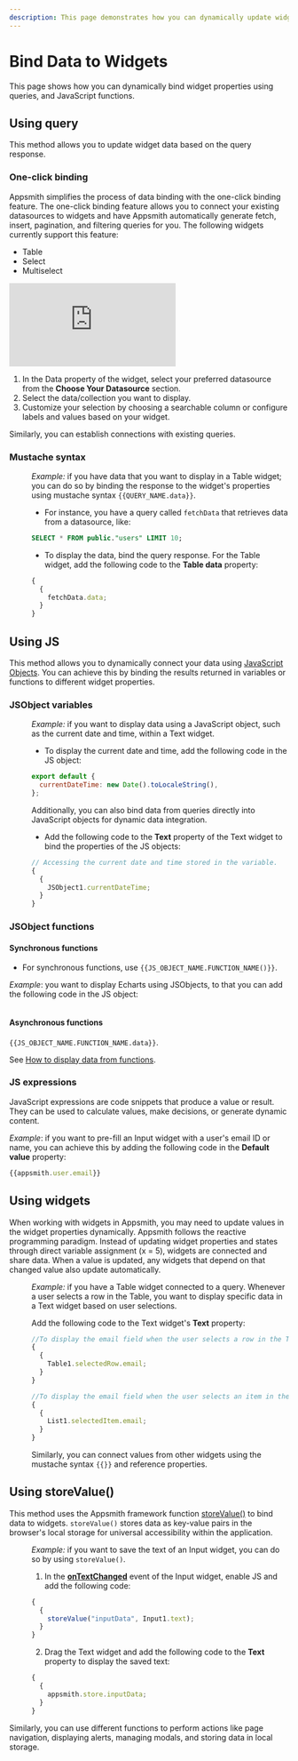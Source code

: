 ```yaml
---
description: This page demonstrates how you can dynamically update widget properties using queries, JavaScript functions, and setter methods.
---
```


# Bind Data to Widgets

This page shows how you can dynamically bind widget properties using queries, and JavaScript functions.

## Using query

This method allows you to update widget data based on the query response.

### One-click binding

Appsmith simplifies the process of data binding with the one-click binding feature. The one-click binding feature allows you to connect your existing datasources to widgets and have Appsmith automatically generate fetch, insert, pagination, and filtering queries for you. The following widgets currently support this feature:

- Table
- Select
- Multiselect

<div style={{ position: "relative", paddingBottom: "calc(50.520833333333336% + 41px)", height: "0", width: "100%" }}>
  <iframe src="https://demo.arcade.software/UoxpSP7leUynT4CaU0R6?embed" frameborder="0" loading="lazy" webkitallowfullscreen mozallowfullscreen allowfullscreen style={{ position: "absolute", top: "0", left: "0", width: "100%", height: "100%", colorScheme: "light" }} title="Appsmith | Connect Data">
  </iframe>
</div>


1. In the Data property of the widget, select your preferred datasource from the **Choose Your Datasource** section.
2. Select the data/collection you want to display.
3. Customize your selection by choosing a searchable column or configure labels and values based on your widget.

Similarly, you can establish connections with existing queries.

### Mustache syntax

<dd>

_Example:_ if you have data that you want to display in a Table widget; you can do so by binding the response to the widget's properties using mustache syntax `{{QUERY_NAME.data}}`.

- For instance, you have a query called `fetchData` that retrieves data from a datasource, like:

```sql
SELECT * FROM public."users" LIMIT 10;
```

- To display the data, bind the query response. For the Table widget, add the following code to the **Table data** property:

```js
{
  {
    fetchData.data;
  }
}
```

</dd>

## Using JS

This method allows you to dynamically connect your data using [JavaScript Objects](/core-concepts/writing-code/javascript-editor-beta). You can achieve this by binding the results returned in variables or functions to different widget properties.

### JSObject variables 

<dd>

_Example:_ if you want to display data using a JavaScript object, such as the current date and time, within a Text widget.

- To display the current date and time, add the following code in the JS object:

```js
export default {
  currentDateTime: new Date().toLocaleString(),
};
```

Additionally, you can also bind data from queries directly into JavaScript objects for dynamic data integration.

- Add the following code to the **Text** property of the Text widget to bind the properties of the JS objects:

```js
// Accessing the current date and time stored in the variable.
{
  {
    JSObject1.currentDateTime;
  }
}
```

</dd>

### JSObject functions

#### Synchronous functions

- For synchronous functions, use `{{JS_OBJECT_NAME.FUNCTION_NAME()}}`.

_Example_: you want to display Echarts using JSObjects, to that you can add the following code in the JS object:

```

```

#### Asynchronous functions

`{{JS_OBJECT_NAME.FUNCTION_NAME.data}}`.

See [How to display data from functions](/write-code/how-to-guides/display-data-from-functions).

### JS expressions

JavaScript expressions are code snippets that produce a value or result. They can be used to calculate values, make decisions, or generate dynamic content.

*Example*: if you want to pre-fill an Input widget with a user's email ID or name, you can achieve this by adding the following code in the **Default value** property:

```js
{{appsmith.user.email}}
```


## Using widgets

When working with widgets in Appsmith, you may need to update values in the widget properties dynamically. Appsmith follows the reactive programming paradigm. Instead of updating widget properties and states through direct variable assignment (x = 5), widgets are connected and share data. When a value is updated, any widgets that depend on that changed value also update automatically.

<dd>

_Example:_ if you have a Table widget connected to a query. Whenever a user selects a row in the Table, you want to display specific data in a Text widget based on user selections.

Add the following code to the Text widget's **Text** property:

```js
//To display the email field when the user selects a row in the Table widget, use:
{
  {
    Table1.selectedRow.email;
  }
}

//To display the email field when the user selects an item in the List widget, use:
{
  {
    List1.selectedItem.email;
  }
}
```

Similarly, you can connect values from other widgets using the mustache syntax `{{}}` and reference properties.

</dd>

## Using storeValue()

This method uses the Appsmith framework function [storeValue()](/reference/appsmith-framework/widget-actions/store-value) to bind data to widgets. `storeValue()` stores data as key-value pairs in the browser's local storage for universal accessibility within the application.

<dd>

_Example:_ if you want to save the text of an Input widget, you can do so by using `storeValue()`.

1. In the [**onTextChanged**](/reference/widgets/input#ontextchanged) event of the Input widget, enable JS and add the following code:

```js
{
  {
    storeValue("inputData", Input1.text);
  }
}
```

2. Drag the Text widget and add the following code to the **Text** property to display the saved text:

```js
{
  {
    appsmith.store.inputData;
  }
}
```

</dd>

Similarly, you can use different functions to perform actions like page navigation, displaying alerts, managing modals, and storing data in local storage.

